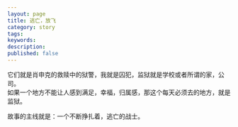 ```yaml
---
layout: page
title: 逃亡，放飞
category: story
tags: 
keywords:
description:
published: false
---
```



它们就是肖申克的救赎中的狱警，我就是囚犯，监狱就是学校或者所谓的家，公司。  
如果一个地方不能让人感到满足，幸福，归属感，那这个每天必须去的地方，就是监狱。

故事的主线就是：一个不断挣扎着，逃亡的战士。



